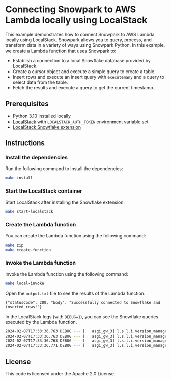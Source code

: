 # Connecting Snowpark to AWS Lambda locally using LocalStack

This example demonstrates how to connect Snowpark to AWS Lambda locally using LocalStack. Snowpark allows you to query, process, and transform data in a variety of ways using Snowpark Python. In this example, we create a Lambda function that uses Snowpark to:

- Establish a connection to a local Snowflake database provided by LocalStack.
- Create a cursor object and execute a simple query to create a table.
- Insert rows and execute an insert query with `executemany` and a query to select data from the table.
- Fetch the results and execute a query to get the current timestamp.

## Prerequisites

- Python 3.10 installed locally
- [LocalStack](https://localstack.cloud/) with `LOCALSTACK_AUTH_TOKEN` environment variable set
- [LocalStack Snowflake extension](https://discuss.localstack.cloud/t/introducing-the-localstack-snowflake-extension-experimental/665)

## Instructions

### Install the dependencies

Run the following command to install the dependencies:

```bash
make install
```

### Start the LocalStack container

Start LocalStack after installing the Snowflake extension:

```bash
make start-localstack
```

### Create the Lambda function

You can create the Lambda function using the following command:

```bash
make zip
make create-function
```

### Invoke the Lambda function

Invoke the Lambda function using the following command:

```bash
make local-invoke
```

Open the `output.txt` file to see the results of the Lambda function.

```text
{"statusCode": 200, "body": "Successfully connected to Snowflake and inserted rows!"}
```

In the LocalStack logs (with `DEBUG=1`), you can see the Snowflake queries executed by the Lambda function.

```bash
2024-02-07T17:33:36.763 DEBUG --- [   asgi_gw_3] l.s.l.i.version_manager    : [localstack-snowflake-lambda-example-b0813b21-ad5f-4ec7-8fb4-53147df9695e] Total # of rows: 3
2024-02-07T17:33:36.763 DEBUG --- [   asgi_gw_3] l.s.l.i.version_manager    : [localstack-snowflake-lambda-example-b0813b21-ad5f-4ec7-8fb4-53147df9695e] Row-1 => ('John', 'SQL')
2024-02-07T17:33:36.763 DEBUG --- [   asgi_gw_3] l.s.l.i.version_manager    : [localstack-snowflake-lambda-example-b0813b21-ad5f-4ec7-8fb4-53147df9695e] Row-2 => ('Alex', 'Java')
2024-02-07T17:33:36.771 DEBUG --- [   asgi_gw_3] l.s.l.i.version_manager    : [localstack-snowflake-lambda-example-b0813b21-ad5f-4ec7-8fb4-53147df9695e] Current timestamp from Snowflake: 2024-02-07T17:33:36
```

## License

This code is licensed under the Apache 2.0 License.
